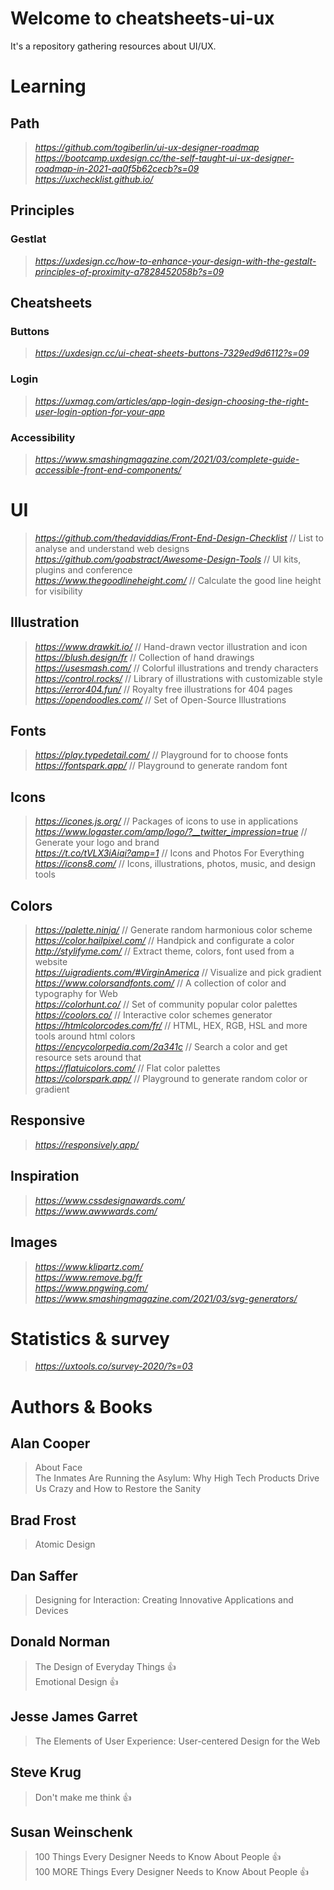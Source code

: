 # Welcome to cheatsheets-ui-ux

It's a repository gathering resources about UI/UX.

# Learning
## Path
> _https://github.com/togiberlin/ui-ux-designer-roadmap_  
> _https://bootcamp.uxdesign.cc/the-self-taught-ui-ux-designer-roadmap-in-2021-aa0f5b62cecb?s=09_  
> _https://uxchecklist.github.io/_  

## Principles
### Gestlat
> _https://uxdesign.cc/how-to-enhance-your-design-with-the-gestalt-principles-of-proximity-a7828452058b?s=09_

## Cheatsheets
### Buttons
> _https://uxdesign.cc/ui-cheat-sheets-buttons-7329ed9d6112?s=09_  
### Login
> _https://uxmag.com/articles/app-login-design-choosing-the-right-user-login-option-for-your-app_  
### Accessibility
> _https://www.smashingmagazine.com/2021/03/complete-guide-accessible-front-end-components/_  



# UI
> _https://github.com/thedaviddias/Front-End-Design-Checklist_  // List to analyse and understand web designs  
> _https://github.com/goabstract/Awesome-Design-Tools_  // UI kits, plugins and conference  
> _https://www.thegoodlineheight.com/_  // Calculate the good line height for visibility  

## Illustration
> _https://www.drawkit.io/_  // Hand-drawn vector illustration and icon  
> _https://blush.design/fr_  // Collection of hand drawings  
> _https://usesmash.com/_  // Colorful illustrations and trendy characters  
> _https://control.rocks/_  // Library of illustrations with customizable style  
> _https://error404.fun/_  // Royalty free illustrations for 404 pages  
> _https://opendoodles.com/_  // Set of Open-Source Illustrations  

## Fonts
> _https://play.typedetail.com/_  // Playground for to choose fonts  
> _https://fontspark.app/_  // Playground to generate random font  

## Icons
> _https://icones.js.org/_  // Packages of icons to use in applications  
> _https://www.logaster.com/amp/logo/?__twitter_impression=true_  // Generate your logo and brand  
> _https://t.co/tVLX3iAiqi?amp=1_  // Icons and Photos For Everything  
> _https://icons8.com/_  // Icons, illustrations, photos, music, and design tools  

## Colors
> _https://palette.ninja/_  // Generate random harmonious color scheme  
> _https://color.hailpixel.com/_  // Handpick and configurate a color  
> _http://stylifyme.com/_  // Extract theme, colors, font used from a website  
> _https://uigradients.com/#VirginAmerica_  // Visualize and pick gradient  
> _https://www.colorsandfonts.com/_  // A collection of color and typography for Web  
> _https://colorhunt.co/_  // Set of community popular color palettes  
> _https://coolors.co/_  // Interactive color schemes generator  
> _https://htmlcolorcodes.com/fr/_  // HTML, HEX, RGB, HSL and more tools around html colors  
> _https://encycolorpedia.com/2a341c_  // Search a color and get resource sets around that  
> _https://flatuicolors.com/_  // Flat color palettes  
> _https://colorspark.app/_  // Playground to generate random color or gradient  

## Responsive
> _https://responsively.app/_  

## Inspiration
> _https://www.cssdesignawards.com/_  
> _https://www.awwwards.com/_  

## Images
> _https://www.klipartz.com/_  
> _https://www.remove.bg/fr_  
> _https://www.pngwing.com/_  
> _https://www.smashingmagazine.com/2021/03/svg-generators/_  



# Statistics & survey
> _https://uxtools.co/survey-2020/?s=03_



# Authors & Books
## Alan Cooper
> About Face  
> The Inmates Are Running the Asylum: Why High Tech Products Drive Us Crazy and How to Restore the Sanity  

## Brad Frost
> Atomic Design  

## Dan Saffer
> Designing for Interaction: Creating Innovative Applications and Devices  

## Donald Norman
> The Design of Everyday Things  👍  
> Emotional Design  👍  

## Jesse James Garret
> The Elements of User Experience: User-centered Design for the Web  

## Steve Krug
> Don't make me think  👍  

## Susan Weinschenk
> 100 Things Every Designer Needs to Know About People  👍  
> 100 MORE Things Every Designer Needs to Know About People  👍  


